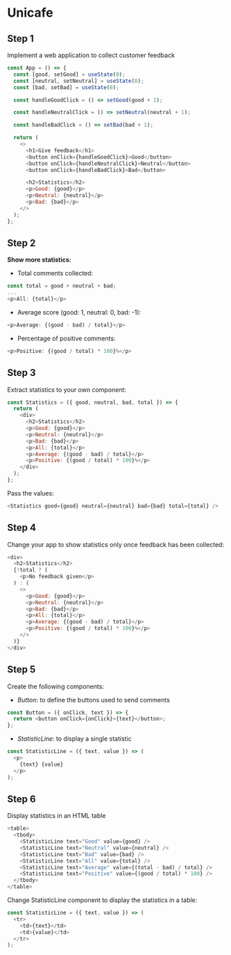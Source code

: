 # Unicafe

## Step 1

Implement a web application to collect customer feedback

```js
const App = () => {
  const [good, setGood] = useState(0);
  const [neutral, setNeutral] = useState(0);
  const [bad, setBad] = useState(0);

  const handleGoodClick = () => setGood(good + 1);

  const handleNeutralClick = () => setNeutral(neutral + 1);

  const handleBadClick = () => setBad(bad + 1);

  return (
    <>
      <h1>Give feedback</h1>
      <button onClick={handleGoodClick}>Good</button>
      <button onClick={handleNeutralClick}>Neutral</button>
      <button onClick={handleBadClick}>Bad</button>

      <h2>Statistics</h2>
      <p>Good: {good}</p>
      <p>Neutral: {neutral}</p>
      <p>Bad: {bad}</p>
    </>
  );
};
```

## Step 2

**Show more statistics:**

- Total comments collected:

```js
const total = good + neutral + bad;
...
<p>All: {total}</p>
```

- Average score (good: 1, neutral: 0, bad: -1):

```js
<p>Average: {(good - bad) / total}</p>
```

- Percentage of positive comments:

```js
<p>Positive: {(good / total) * 100}%</p>
```

## Step 3

Extract statistics to your own component:

```js
const Statistics = ({ good, neutral, bad, total }) => {
  return (
    <div>
      <h2>Statistics</h2>
      <p>Good: {good}</p>
      <p>Neutral: {neutral}</p>
      <p>Bad: {bad}</p>
      <p>All: {total}</p>
      <p>Average: {(good - bad) / total}</p>
      <p>Positive: {(good / total) * 100}%</p>
    </div>
  );
};
```

Pass the values:

```js
<Statistics good={good} neutral={neutral} bad={bad} total={total} />
```

## Step 4

Change your app to show statistics only once feedback has been collected:

```js
<div>
  <h2>Statistics</h2>
  {!total ? (
    <p>No feedback given</p>
  ) : (
    <>
      <p>Good: {good}</p>
      <p>Neutral: {neutral}</p>
      <p>Bad: {bad}</p>
      <p>All: {total}</p>
      <p>Average: {(good - bad) / total}</p>
      <p>Positive: {(good / total) * 100}%</p>
    </>
  )}
</div>
```

## Step 5

Create the following components:

- _Button_: to define the buttons used to send comments

```js
const Button = ({ onClick, text }) => {
  return <button onClick={onClick}>{text}</button>;
};
```

- _StatisticLine_: to display a single statistic

```js
const StatisticLine = ({ text, value }) => (
  <p>
    {text} {value}
  </p>
);
```

## Step 6

Display statistics in an HTML table

```js
<table>
  <tbody>
    <StatisticLine text="Good" value={good} />
    <StatisticLine text="Neutral" value={neutral} />
    <StatisticLine text="Bad" value={bad} />
    <StatisticLine text="All" value={total} />
    <StatisticLine text="Average" value={(total - bad) / total} />
    <StatisticLine text="Positive" value={(good / total) * 100} />
  </tbody>
</table>
```

Change StatisticLine component to display the statistics in a table:

```js
const StatisticLine = ({ text, value }) => (
  <tr>
    <td>{text}</td>
    <td>{value}</td>
  </tr>
);
```
